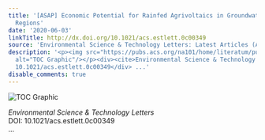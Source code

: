 ```yaml
---
title: '[ASAP] Economic Potential for Rainfed Agrivoltaics in Groundwater-Stressed
  Regions'
date: '2020-06-03'
linkTitle: http://dx.doi.org/10.1021/acs.estlett.0c00349
source: 'Environmental Science & Technology Letters: Latest Articles (ACS Publications)'
description: '<p><img src="https://pubs.acs.org/na101/home/literatum/publisher/achs/journals/content/estlcu/0/estlcu.ahead-of-print/acs.estlett.0c00349/20200603/images/medium/ez0c00349_0004.gif"
  alt="TOC Graphic"/></p><div><cite>Environmental Science & Technology Letters</cite></div><div>DOI:
  10.1021/acs.estlett.0c00349</div> ...'
disable_comments: true
---
```

<p><img src="https://pubs.acs.org/na101/home/literatum/publisher/achs/journals/content/estlcu/0/estlcu.ahead-of-print/acs.estlett.0c00349/20200603/images/medium/ez0c00349_0004.gif" alt="TOC Graphic"/></p><div><cite>Environmental Science & Technology Letters</cite></div><div>DOI: 10.1021/acs.estlett.0c00349</div> ...
